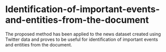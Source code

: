 # Identification-of-important-events-and-entities-from-the-document
The proposed method has been applied to the news dataset created using Twitter data and proves to be useful for identification of important events and entities from the document.
